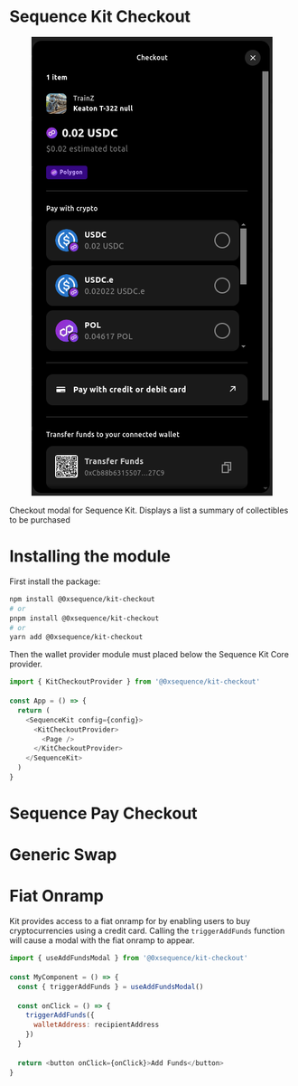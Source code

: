 # Sequence Kit Checkout

<div align="center">
  <img src="../../public/docs/checkout-modal.png">
</div>

Checkout modal for Sequence Kit. Displays a list a summary of collectibles to be purchased

# Installing the module

First install the package:

```bash
npm install @0xsequence/kit-checkout
# or
pnpm install @0xsequence/kit-checkout
# or
yarn add @0xsequence/kit-checkout
```

Then the wallet provider module must placed below the Sequence Kit Core provider.

```js
import { KitCheckoutProvider } from '@0xsequence/kit-checkout'

const App = () => {
  return (
    <SequenceKit config={config}>
      <KitCheckoutProvider>
        <Page />
      </KitCheckoutProvider>
    </SequenceKit>
  )
}
```

# Sequence Pay Checkout

# Generic Swap

# Fiat Onramp

Kit provides access to a fiat onramp for by enabling users to buy cryptocurrencies using a credit card. Calling the `triggerAddFunds` function will cause a modal with the fiat onramp to appear.

```js
import { useAddFundsModal } from '@0xsequence/kit-checkout'

const MyComponent = () => {
  const { triggerAddFunds } = useAddFundsModal()

  const onClick = () => {
    triggerAddFunds({
      walletAddress: recipientAddress
    })
  }

  return <button onClick={onClick}>Add Funds</button>
}
```
